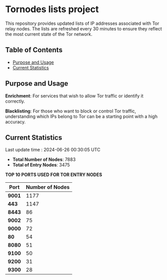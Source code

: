 # Tornodes lists project

This repository provides updated lists of IP addresses associated with Tor relay nodes. The lists are refreshed every 30 minutes to ensure they reflect the most current state of the Tor network.

## Table of Contents

- [Purpose and Usage](#purpose-and-usage)
- [Current Statistics](#current-statistics)


## Purpose and Usage

**Enrichment**: For services that wish to allow Tor traffic or identify it correctly.

**Blacklisting**: For those who want to block or control Tor traffic, understanding which IPs belong to Tor can be a starting point with a high accuracy.

## Current Statistics

Last update time : 2024-06-26 00:30:05 UTC

- **Total Number of Nodes**: 7883
- **Total of Entry Nodes**: 3475

**TOP 10 PORTS USED FOR TOR ENTRY NODES**

| **Port** | **Number of Nodes** |
|------|-----------------|
| **9001**   | 1177  |
| **443**   | 1147  |
| **8443**   | 86  |
| **9002**   | 75  |
| **9000**   | 72  |
| **80**   | 54  |
| **8080**   | 51  |
| **9100**   | 50  |
| **9200**   | 31  |
| **9300**   | 28  |

